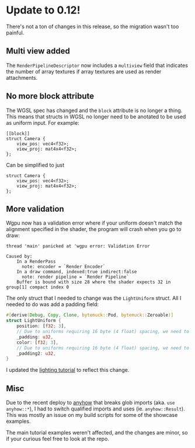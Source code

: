 # Update to 0.12!

There's not a ton of changes in this release, so the migration
wasn't too painful.

## Multi view added

The `RenderPipelineDescriptor` now includes a `multiview` field that
indicates the number of array textures if array textures are used
as render attachments.

## No more block attribute

The WGSL spec has changed and the `block` attribute is no longer a thing.
This means that structs in WGSL no longer need to be anotated to be used
as uniform input. For example:

```wgsl
[[block]]
struct Camera {
    view_pos: vec4<f32>;
    view_proj: mat4x4<f32>;
};
```

Can be simplified to just

```wgsl
struct Camera {
    view_pos: vec4<f32>;
    view_proj: mat4x4<f32>;
};
```

## More validation

Wgpu now has a validation error where if your uniform doesn't match the
alignment specified in the shader, the program will crash when you go to
draw:

```
thread 'main' panicked at 'wgpu error: Validation Error

Caused by:
    In a RenderPass
      note: encoder = `Render Encoder`
    In a draw command, indexed:true indirect:false
      note: render pipeline = `Render Pipeline`
    Buffer is bound with size 28 where the shader expects 32 in group[1] compact index 0
```

The only struct that I needed to change was the `LightUniform` struct. All
I needed to do was add a padding field:

```rust
#[derive(Debug, Copy, Clone, bytemuck::Pod, bytemuck::Zeroable)]
struct LightUniform {
    position: [f32; 3],
    // Due to uniforms requiring 16 byte (4 float) spacing, we need to use a padding field here
    _padding: u32,
    color: [f32; 3],
    // Due to uniforms requiring 16 byte (4 float) spacing, we need to use a padding field here
    _padding2: u32,
}
```

I updated the [lighting tutorial](../../intermediate/tutorial10-lighting) to reflect this change.

## Misc

Due to the recent deploy to [anyhow](https://docs.rs/anyhow/latest/) that
breaks glob imports (aka. `use anyhow::*`), I had to switch qualified
imports and uses (ie. `anyhow::Result`). This was mostly an issue on my
build scripts for some of the showcase examples.

The main tutorial examples weren't affected, and the changes are minor, so
if your curious feel free to look at the repo.